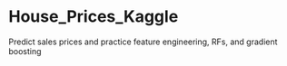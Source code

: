 # House_Prices_Kaggle
Predict sales prices and practice feature engineering, RFs, and gradient boosting
